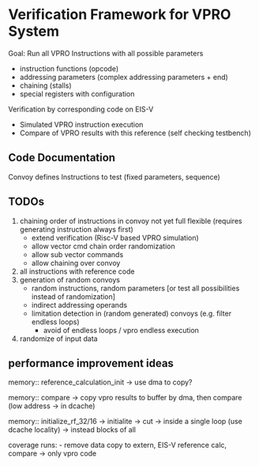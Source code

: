# Verification Framework for VPRO System

Goal: Run all VPRO Instructions with all possible parameters
  - instruction functions (opcode)
  - addressing parameters (complex addressing parameters + end)
  - chaining (stalls)
  - special registers with configuration

Verification by corresponding code on EIS-V
  - Simulated VPRO instruction execution
  - Compare of VPRO results with this reference (self checking testbench)



## Code Documentation

Convoy defines Instructions to test (fixed parameters, sequence)




## TODOs

1. chaining order of instructions in convoy not yet full flexible (requires generating instruction always first)
    - extend verification (Risc-V based VPRO simulation)
    - allow vector cmd chain order randomization
    - allow sub vector commands
    - allow chaining over convoy
2. all instructions with reference code
3. generation of random convoys
    - random instructions, random parameters [or test all possibilities instead of randomization]
    - indirect addressing operands
    - limitation detection in (random generated) convoys (e.g. filter endless loops)
        - avoid of endless loops / vpro endless execution
4. randomize of input data



## performance improvement ideas

memory:: reference_calculation_init
    -> use dma to copy?

memory:: compare
    -> copy vpro results to buffer by dma, then compare (low address -> in dcache)

memory:: initialize_rf_32/16 -> initialite -> cut
    -> inside a single loop (use dcache locality)
    -> instead blocks of all

coverage runs:
    - remove data copy to extern, EIS-V reference calc, compare
    -> only vpro code 